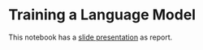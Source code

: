 # Training a Language Model

This notebook has a [slide presentation](https://docs.google.com/presentation/d/1STiXvi7W1FjsSQhfh5S-f8Y23s76snPnUQxCgz96z44/edit?usp=sharing) as report.
